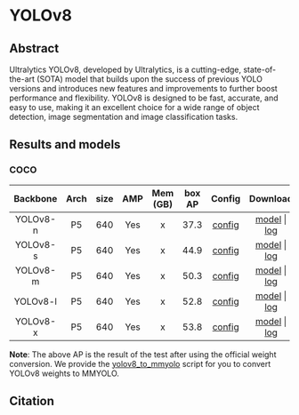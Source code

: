 # YOLOv8

<!-- [ALGORITHM] -->

## Abstract

Ultralytics YOLOv8, developed by Ultralytics, is a cutting-edge, state-of-the-art (SOTA) model that builds upon the success of previous YOLO versions and introduces new features and improvements to further boost performance and flexibility. YOLOv8 is designed to be fast, accurate, and easy to use, making it an excellent choice for a wide range of object detection, image segmentation and image classification tasks.

## Results and models

### COCO

| Backbone | Arch | size | AMP | Mem (GB) | box AP |                                                  Config                                                   |        Download        |
| :------: | :--: | :--: | :-: | :------: | :----: | :-------------------------------------------------------------------------------------------------------: | :--------------------: |
| YOLOv8-n |  P5  | 640  | Yes |    x     |  37.3  | [config](https://github.com/open-mmlab/mmyolo/tree/dev/configs/yolov8/yolov8_n_syncbn_8xb16-500e_coco.py) | [model](x) \| [log](x) |
| YOLOv8-s |  P5  | 640  | Yes |    x     |  44.9  | [config](https://github.com/open-mmlab/mmyolo/tree/dev/configs/yolov8/yolov8_s_syncbn_8xb16-500e_coco.py) | [model](x) \| [log](x) |
| YOLOv8-m |  P5  | 640  | Yes |    x     |  50.3  | [config](https://github.com/open-mmlab/mmyolo/tree/dev/configs/yolov8/yolov8_m_syncbn_8xb16-500e_coco.py) | [model](x) \| [log](x) |
| YOLOv8-l |  P5  | 640  | Yes |    x     |  52.8  | [config](https://github.com/open-mmlab/mmyolo/tree/dev/configs/yolov8/yolov8_l_syncbn_8xb16-500e_coco.py) | [model](x) \| [log](x) |
| YOLOv8-x |  P5  | 640  | Yes |    x     |  53.8  | [config](https://github.com/open-mmlab/mmyolo/tree/dev/configs/yolov8/yolov8_x_syncbn_8xb16-500e_coco.py) | [model](x) \| [log](x) |

**Note**: The above AP is the result of the test after using the official weight conversion. We provide the [yolov8_to_mmyolo](https://github.com/open-mmlab/mmyolo/tree/dev/tools/model_converters/yolov8_to_mmyolo.py) script for you to convert YOLOv8 weights to MMYOLO.

## Citation
